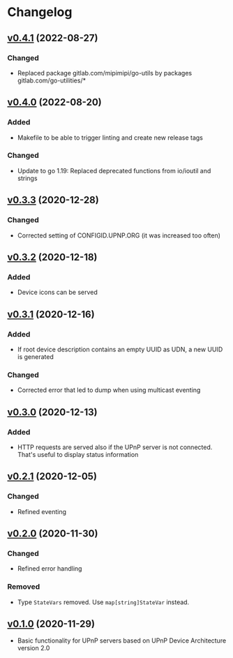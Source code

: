 # Changelog

## [v0.4.1](https://gitlab.com/mipimipi/yuppie/-/tags/v0.4.1) (2022-08-27)

### Changed

* Replaced package gitlab.com/mipimipi/go-utils by packages gitlab.com/go-utilities/*

## [v0.4.0](https://gitlab.com/mipimipi/yuppie/-/tags/v0.4.0) (2022-08-20)

### Added

* Makefile to be able to trigger linting and create new release tags

### Changed

* Update to go 1.19: Replaced deprecated functions from io/ioutil and strings

## [v0.3.3](https://gitlab.com/mipimipi/yuppie/-/tags/v0.3.3) (2020-12-28)

### Changed

* Corrected setting of CONFIGID.UPNP.ORG (it was increased too often)

## [v0.3.2](https://gitlab.com/mipimipi/yuppie/-/tags/v0.3.2) (2020-12-18)

### Added

* Device icons can be served

## [v0.3.1](https://gitlab.com/mipimipi/yuppie/-/tags/v0.3.1) (2020-12-16)

### Added

* If root device description contains an empty UUID as UDN, a new UUID is generated

### Changed

* Corrected error that led to dump when using multicast eventing

## [v0.3.0](https://gitlab.com/mipimipi/yuppie/-/tags/v0.3.0) (2020-12-13)

### Added

* HTTP requests are served also if the UPnP server is not connected. That's useful to display status information

## [v0.2.1](https://gitlab.com/mipimipi/yuppie/-/tags/v0.2.1) (2020-12-05)

### Changed

* Refined eventing

## [v0.2.0](https://gitlab.com/mipimipi/yuppie/-/tags/v0.2.0) (2020-11-30)

### Changed

* Refined error handling

### Removed

* Type `StateVars` removed. Use `map[string]StateVar` instead. 

## [v0.1.0](https://gitlab.com/mipimipi/yuppie/-/tags/v0.1.0) (2020-11-29)

* Basic functionality for UPnP servers based on UPnP Device Architecture version 2.0

